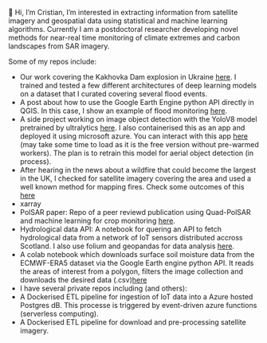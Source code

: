 👋 Hi, I’m Cristian, I’m interested in extracting information from satellite imagery and geospatial data using statistical and machine learning algorithms. Currently I am a postdoctoral researcher developing novel methods for near-real time monitoring of climate extremes and carbon landscapes from SAR imagery. 

Some of my repos include:
- Our work covering the Kakhovka Dam explosion in Ukraine [here](https://github.com/crisjosil/Deep-learning-based-flood-tracking-in-Kakhovka-dam-Ukraine-from-SAR-imagery-). I trained and tested a few different architectures of deep learning models on a dataset that I curated covering several flood events. 
- A post about how to use the Google Earth Engine python API directly in QGIS. In this case, I show an example of flood monitoring [here](https://github.com/crisjosil/Flood_mapping_Sentinel1_in_QGIS).
- A side project working on image object detection with the YoloV8 model pretrained by ultralytics [here](https://github.com/crisjosil/Aerial_object_detection_tests). I also containerised this as an app and deployed it using microsoft azure. You can interact with this app [here](https://yo-detection.azurewebsites.net/) (may take some time to load as it is the free version without pre-warmed workers). The plan is to retrain this model for aerial object detection (in process).
- After hearing in the news about a wildfire that could become the largest in the UK, I checked for satellite imagery covering the area and used a well known method for mapping fires. Check some outcomes of this [here]()
- xarray
- PolSAR paper: Repo of a peer reviewd publication using Quad-PolSAR and machine learning for crop monitoring [here](https://github.com/crisjosil/MT-PolSAR-Change-Detection-For-Crop-Monitoring-And-Classification).  
- Hydrological data API: A notebook for quering an API to fetch hydrological data from a network of IoT sensors distributed accross Scotland. I also use folium and geopandas for data analysis [here](https://github.com/crisjosil/Weather_data_API/blob/master/Scotland_forth_valley_data.ipynb). 
- A colab notebook which downloads surface soil moisture data from the ECMWF-ERA5 dataset via the Google Earth engine python API. It reads the areas of interest from a polygon, filters the image collection and downloads the desired data (.csv)[here](https://github.com/crisjosil/Useful_GIS_and_data_Science_scripts/blob/master/GEE_ERA5_Time_series_from_polygons.ipynb)  
- I have several private repos including  (and others):
-   A Dockerised ETL pipeline for ingestion of IoT data into a Azure hosted Postgres dB. This processe is triggered by event-driven azure functions (serverless computing).
-   A Dockerised ETL pipeline for download and pre-processing satellite imagery.
  
